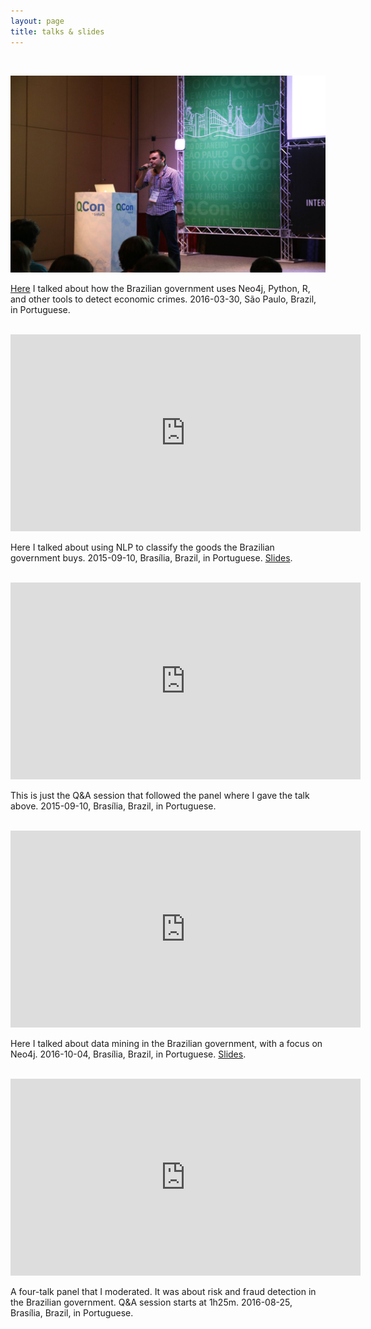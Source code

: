 ```yaml
---
layout: page
title: talks & slides
---
```


<br>

<a href="https://www.infoq.com/br/presentations/big-data-no-planalto-como-o-governo-minera-datasets"><img src="/assets/qconsp.jpg" width="560" height="315"></a>

[Here](https://www.infoq.com/br/presentations/big-data-no-planalto-como-o-governo-minera-datasets) I talked about how the Brazilian government uses Neo4j, Python, R, and other tools to detect economic crimes. 2016-03-30, São Paulo, Brazil, in Portuguese.

<br>

<iframe width="560" height="315" src="https://www.youtube.com/embed/9WxFNz8uQ7w" frameborder="0" allowfullscreen></iframe>

Here I talked about using NLP to classify the goods the Brazilian government buys. 2015-09-10, Brasília, Brazil, in Portuguese. [Slides](http://www.slideshare.net/ThiagoMarzago/classificao-automatizada-de-produtos-licitados).

<br>

<iframe width="560" height="315" src="https://www.youtube.com/embed/ayNfkFu31m8" frameborder="0" allowfullscreen></iframe>

This is just the Q&A session that followed the panel where I gave the talk above. 2015-09-10, Brasília, Brazil, in Portuguese.

<br>

<iframe width="560" height="315" src="https://www.youtube.com/embed/pUfU7bbhsZk" frameborder="0" allowfullscreen></iframe>

Here I talked about data mining in the Brazilian government, with a focus on Neo4j. 2016-10-04, Brasília, Brazil, in Portuguese. [Slides](http://www.slideshare.net/ThiagoMarzago/minerao-de-dados-no-governo-federal-66741862).

<br>

<iframe width="560" height="315" src="https://www.youtube.com/embed/bp3BDm5UJCU" frameborder="0" allowfullscreen></iframe>

A four-talk panel that I moderated. It was about risk and fraud detection in the Brazilian government. Q&A session starts at 1h25m. 2016-08-25, Brasília, Brazil, in Portuguese.
